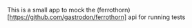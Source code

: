 This is a small app to mock the (ferrothorn)[https://github.com/gastrodon/ferrothorn] api for running tests
